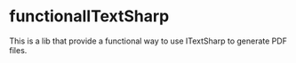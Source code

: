 # functionalITextSharp
This is a lib that provide a functional way to use ITextSharp to generate PDF files.
